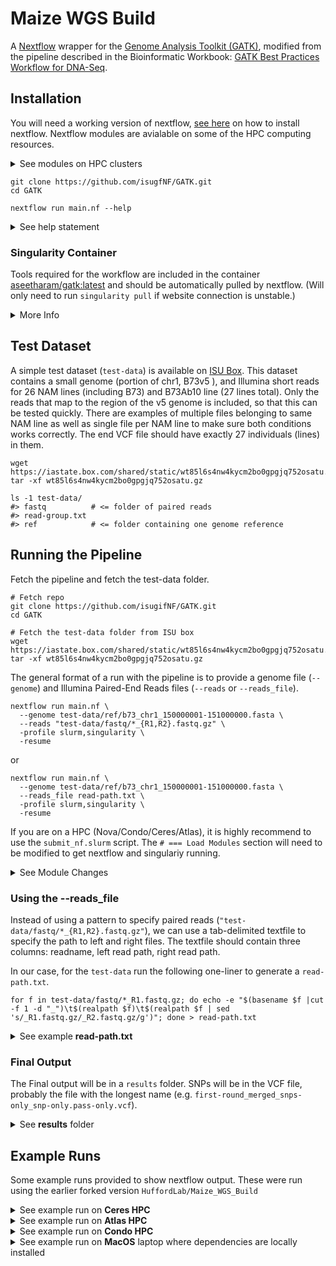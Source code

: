 # Maize WGS Build


A [Nextflow](https://www.nextflow.io/) wrapper for the [Genome Analysis Toolkit (GATK)](https://gatk.broadinstitute.org/hc/en-us), modified from the pipeline described in the Bioinformatic Workbook: [GATK Best Practices Workflow for DNA-Seq](https://bioinformaticsworkbook.org/dataAnalysis/VariantCalling/gatk-dnaseq-best-practices-workflow.html#gsc.tab=0).

<!-- The benefits of Nextflow include:

* write once, run anywhere (`configs/*.config` for singularity, slurm, local)
* checkpointing and runtime reports
* customizing for a particular HPC
-->

<!--### Dependencies

For portability, the dependencies for the GATK pipeline are provided as a singularity image. To avoid singularity, the individual programs (`bwa`, `samtools`, `picard`, `bedtools`, `gatk`, `vcftools`) can be configured directly, see help statement (e.g. `--samtools_app`) under "Installation".

* [Nextflow](https://www.nextflow.io/)
* Singularity Image File
* Input files:
  * genome file (`some_genome.fasta`) 
  * Illumina Paired End reads (`reads_R1.fastq`, `reads_R2.fastq.gz`)
-->

## Installation

You will need a working version of nextflow, [see here](https://www.nextflow.io/docs/latest/getstarted.html#requirements) on how to install nextflow. Nextflow modules are avialable on some of the HPC computing resources.

<details><summary>See modules on HPC clusters</summary>

```
# === Nova
module load gcc/7.3.0-xegsmw4 nextflow
module load singularity
NEXTFLOW=nextflow

# === Condo
module load gcc/7.3.0-xegsmw4 nextflow
module load singularity
NEXTFLOW=nextflow

# === Ceres
module load nextflow
# singularity already available, no need for module
NEXTFLOW=nextflow

# === Atlas
module load singularity
NEXTFLOW=/project/isu_gif_vrsc/programs/nextflow
```

</details>

<!--
```
git clone https://github.com/HuffordLab/Maize_WGS_Build.git
cd Maize_WGS_Build

nextflow run main.nf --help
```
-->

```
git clone https://github.com/isugfNF/GATK.git
cd GATK

nextflow run main.nf --help
```

<details><summary>See help statement</summary>

```
N E X T F L O W  ~  version 20.07.1
Launching `main.nf` [zen_woese] - revision: 0516af2de3
Usage:
   The typical command for running the pipeline is as follows:
   nextflow run main.nf --genome GENOME.fasta --reads "*_{R1,R2}.fastq.gz" -profile singularity
   nextflow run main.nf --genome GENOME.fasta --reads_file READ_PATHS.txt -profile singularity

   Mandatory arguments:
    --genome                Genome fasta file, against which reads will be mapped to find SNPs
    --reads                 Paired-end reads in fastq.gz format, will need to specify glob (e.g. "*_{R1,R2}.fastq.gz")
    or
    --genome                Genome fasta file, against which reads will be mapped to find SNPs
    --reads_file            Text file (tab delimited) with three columns [readname left_fastq.gz right_fastq.gz]. Will need full path for files.

   Optional configuration arguments:
    -profile                Configuration profile to use. Can use multiple (comma separated)
                            Available: local, condo, atlas, singularity [default:local]
    --singularity_img       Singularity image if [-profile singularity] is set [default:'shub://aseetharam/gatk:latest']
    --bwa_app               Link to bwa executable [default: 'bwa']
    --samtools_app          Link to samtools executable [default: 'samtools']
    --picard_app            Link to picard executable [default: 'picard'], might want to change to "java -jar ~/PICARD_HOME/picard.jar"
    --bedtools_app          Link to bedtools executable [default: 'bedtools']
    --gatk_app              Link to gatk executable [default: 'gatk']
    --datamash_app          Link to datamash executable [default: 'datamash']
    --vcftools_app          Link to vcftools executable [default: 'vcftools']

   Optional other arguments:
    --window                Window size passed to bedtools for gatk [default:100000]
    --queueSize             Maximum jobs to submit to slurm [default:18]
    --account               HPC account name for slurm sbatch, atlas and ceres may require this
    --help
```

</details>

### Singularity Container

Tools required for the workflow are included in the container [aseetharam/gatk:latest](https://github.com/aseetharam/gatk) and should be automatically pulled by nextflow. (Will only need to run `singularity pull` if website connection is unstable.)

<details><summary>More Info</summary>

#### To pull the image

```
singularity pull --name gatk.sif shub://aseetharam/gatk:latest
```

#### To use the image

```
singularity exec gatk.sif samtools
singularity exec gatk.sif bwa
singularity exec gatk.sif datamash
singularity exec gatk.sif gatk
singularity exec gatk.sif java -jar /picard/picard.jar
singularity exec gatk.sif vcftools
```

</details>


## Test Dataset

A simple test dataset (`test-data`) is available on [ISU Box](https://iastate.app.box.com/v/gatk-test-data). This dataset contains a small genome (portion of chr1, B73v5 ), and Illumina short reads for 26 NAM lines (including B73) and B73Ab10 line (27 lines total).
Only the reads that map to the region of the v5 genome is included, so that this can be tested quickly.
There are examples of multiple files belonging to same NAM line as well as single file per NAM line to make sure both conditions works correctly.
The end VCF file should have exactly 27 individuals (lines) in them.


```
wget https://iastate.box.com/shared/static/wt85l6s4nw4kycm2bo0gpgjq752osatu.gz
tar -xf wt85l6s4nw4kycm2bo0gpgjq752osatu.gz

ls -1 test-data/
#> fastq          # <= folder of paired reads
#> read-group.txt
#> ref            # <= folder containing one genome reference
```



## Running the Pipeline

<!--
>
> If on a local laptop with nextflow installed:
>
> ```
> nextflow run HuffordLab/Maize_WGS_Build
> ```
>
> If on HPCC Condo:
>
> ```
> module load gcc/7.3.0-xegsmw4 nextflow
> nextflow run HuffordLab/Maize_WGS_Build -profile condo
> ```
-->

Fetch the pipeline and fetch the test-data folder.

<!--
```
# Fetch repo
git clone https://github.com/HuffordLab/Maize_WGS_Build.git
cd Maize_WGS_Build

# Fetch the test-data folder from ISU box
wget https://iastate.box.com/shared/static/wt85l6s4nw4kycm2bo0gpgjq752osatu.gz
tar -xf wt85l6s4nw4kycm2bo0gpgjq752osatu.gz
```
-->

```
# Fetch repo
git clone https://github.com/isugifNF/GATK.git
cd GATK

# Fetch the test-data folder from ISU box
wget https://iastate.box.com/shared/static/wt85l6s4nw4kycm2bo0gpgjq752osatu.gz
tar -xf wt85l6s4nw4kycm2bo0gpgjq752osatu.gz
```

The general format of a run with the pipeline is to provide a genome file (`--genome`) and Illumina Paired-End Reads files (`--reads` or `--reads_file`).

```
nextflow run main.nf \
  --genome test-data/ref/b73_chr1_150000001-151000000.fasta \
  --reads "test-data/fastq/*_{R1,R2}.fastq.gz" \
  -profile slurm,singularity \
  -resume
```

or 

```
nextflow run main.nf \
  --genome test-data/ref/b73_chr1_150000001-151000000.fasta \
  --reads_file read-path.txt \
  -profile slurm,singularity \
  -resume
```

If you are on a HPC (Nova/Condo/Ceres/Atlas), it is highly recommend to use the `submit_nf.slurm` script. The `# === Load Modules` section will need to be modified to get nextflow and singulariy running.

<details><summary>See Module Changes</summary>

```
# === Nova
module load gcc/7.3.0-xegsmw4 nextflow
module load singularity
NEXTFLOW=nextflow

# === Condo
module load gcc/7.3.0-xegsmw4 nextflow
module load singularity
NEXTFLOW=nextflow

# === Ceres
module load nextflow
# singularity already available, no need for module
NEXTFLOW=nextflow

# === Atlas
module load singularity
NEXTFLOW=/project/isu_gif_vrsc/programs/nextflow
```

</details>


### Using the --reads_file

Instead of using a pattern to specify paired reads (`"test-data/fastq/*_{R1,R2}.fastq.gz"`), we can use a tab-delimited textfile to specify the path to left and right files. The textfile should contain three columns: readname, left read path, right read path.

In our case, for the `test-data` run the following one-liner to generate a `read-path.txt`.

```
for f in test-data/fastq/*_R1.fastq.gz; do echo -e "$(basename $f |cut -f 1 -d "_")\t$(realpath $f)\t$(realpath $f | sed 's/_R1.fastq.gz/_R2.fastq.gz/g')"; done > read-path.txt
```

<details><summary>See example <b>read-path.txt</b></summary>

```
BioSample01	/Users/jenchang/Maize_WGS_Build/test-data/fastq/BioSample01_R1.fastq.gz	/Users/jenchang/Maize_WGS_Build/test-data/fastq/BioSample01_R2.fastq.gz
BioSample02	/Users/jenchang/Maize_WGS_Build/test-data/fastq/BioSample02_R1.fastq.gz	/Users/jenchang/Maize_WGS_Build/test-data/fastq/BioSample02_R2.fastq.gz
BioSample03	/Users/jenchang/Maize_WGS_Build/test-data/fastq/BioSample03_R1.fastq.gz	/Users/jenchang/Maize_WGS_Build/test-data/fastq/BioSample03_R2.fastq.gz
BioSample04	/Users/jenchang/Maize_WGS_Build/test-data/fastq/BioSample04_R1.fastq.gz	/Users/jenchang/Maize_WGS_Build/test-data/fastq/BioSample04_R2.fastq.gz
BioSample05	/Users/jenchang/Maize_WGS_Build/test-data/fastq/BioSample05_R1.fastq.gz	/Users/jenchang/Maize_WGS_Build/test-data/fastq/BioSample05_R2.fastq.gz
```

</details>

### Final Output

The Final output will be in a `results` folder. SNPs will be in the VCF file, probably the file with the longest name (e.g. `first-round_merged_snps-only_snp-only.pass-only.vcf`).

<details><summary>See <b>results</b> folder</summary>

```
ls -ltrh results/
total 5.8M
drwxr-s--- 2 user proj 4.0K Oct 12 23:55 sort_fasta/    # <= folders contain intermediate files
drwxr-s--- 2 user proj 4.0K Oct 12 23:55 samtools/
drwxr-s--- 2 user proj 4.0K Oct 12 23:55 bwa/
drwxr-s--- 2 user proj 4.0K Oct 12 23:56 bedtools/
drwxr-s--- 2 user proj 4.0K Oct 12 23:56 bwa_mem/
drwxr-s--- 2 user proj 4.0K Oct 13 00:01 gatk/
drwxr-s--- 2 user proj 4.0K Oct 13 00:01 vcftools/
drwxr-s--- 2 user proj 4.0K Oct 13 00:01 picard/
lrwxrwxrwx 1 user proj  132 Oct 13 00:02 first-round_merged_snps-only.marked.vcf
lrwxrwxrwx 1 user proj  144 Oct 13 00:02 first-round_merged_snps-only_snp-only.pass-only.vcf # <= Final SNP file
-rw-r----- 1 user proj  16K Oct 13 00:02 timeline.html  # <= shows runtime for each portion
-rw-r----- 1 user proj 2.9M Oct 13 00:02 report.html    # <= shows resource use
```

</details>

## Example Runs

Some example runs provided to show nextflow output. These were run using the earlier forked version `HuffordLab/Maize_WGS_Build`

<details><summary>See example run on <b>Ceres HPC</b></summary>

Runtime: 1 hour 7 minutes and 17 seconds.

```
$ nextflow run main.nf \
  --genome test-data/ref/b73_chr1_150000001-151000000.fasta \
  --reads "test-data/fastq/*_{R1,R2}.fastq.gz" \
  -profile slurm,singularity \
  -resume

N E X T F L O W  ~  version 20.07.1
Launching `main.nf` [extravagant_sinoussi] - revision: d5f8cdb041
WARN: It appears you have never run this project before -- Option `-resume` is ignored
executor >  slurm (156)
[58/16126c] process > prep_genome:fasta_sort (b73... [100%] 1 of 1 ✔
[a8/a73011] process > prep_genome:fasta_bwa_index... [100%] 1 of 1 ✔
[43/406cf5] process > prep_genome:fasta_samtools_... [100%] 1 of 1 ✔
[27/647551] process > prep_genome:fasta_picard_di... [100%] 1 of 1 ✔
[05/dc6a6a] process > prep_reads:paired_FastqToSA... [100%] 27 of 27 ✔
[18/c53c3d] process > prep_reads:BAM_MarkIllumina... [100%] 27 of 27 ✔
[9d/f099dd] process > map_reads:BAM_SamToFastq (B... [100%] 27 of 27 ✔
[5a/95f9dd] process > map_reads:run_bwa_mem (BioS... [100%] 27 of 27 ✔
[6a/56f359] process > run_MergeBamAlignment (BioS... [100%] 27 of 27 ✔
[24/9d4e1d] process > fai_bedtools_makewindows (b... [100%] 1 of 1 ✔
[f5/3a7b48] process > run_gatk_snp (chr1:900001-9... [100%] 10 of 10 ✔
[f8/9dd8e8] process > merge_vcf                      [100%] 1 of 1 ✔
[40/0b74b8] process > vcftools_snp_only (first-ro... [100%] 1 of 1 ✔
[a6/9c6152] process > run_SortVCF (first-round_me... [100%] 1 of 1 ✔
[af/2f9784] process > calc_DPvalue (first-round_m... [100%] 1 of 1 ✔
[bf/c7d576] process > gatk_VariantFiltration (fir... [100%] 1 of 1 ✔
[51/d58598] process > keep_only_pass (first-round... [100%] 1 of 1 ✔
2265.1

/lustre/project/isu_gif_vrsc/jenchang/_wrkspc/2020-11-15_NF_account/Maize_WGS_Build/work/51/d585988b0193a9cf0aceb653e468de/first-round_merged_snps-only_snp-only.pass-only.vcf
Completed at: 15-Nov-2020 15:24:53
Duration    : 1h 7m 17s
CPU hours   : 7.6
Succeeded   : 156

```

</details>

<details><summary>See example run on <b>Atlas HPC</b></summary>

Example run on Atlas with 27 Illumina paired-end reads (listed in `my_group.txt`) against genome (`ref/b73_chr1_150000001-151000000.fasta`).

Runtime: 50 minutes and 7 seconds.
 
```
$ nextflow run main.nf \
  --genome test-data/ref/b73_chr1_150000001-151000000.fasta \
  --reads "test-data/fastq/*_{R1,R2}.fastq.gz" \
  -profile atlas,singularity \
  -resume
  
N E X T F L O W  ~  version 20.07.1
Launching `main.nf` [awesome_poincare] - revision: d5f8cdb041 
executor >  slurm (156)
[b6/77467c] process > prep_genome:fasta_sort (b73... [100%] 1 of 1 ✔
[39/4f61d2] process > prep_genome:fasta_bwa_index... [100%] 1 of 1 ✔
[40/c4d2df] process > prep_genome:fasta_samtools_... [100%] 1 of 1 ✔
[d3/2c6941] process > prep_genome:fasta_picard_di... [100%] 1 of 1 ✔
[f4/25d924] process > prep_reads:paired_FastqToSA... [100%] 27 of 27 ✔
[b2/693604] process > prep_reads:BAM_MarkIllumina... [100%] 27 of 27 ✔
[a8/242f07] process > map_reads:BAM_SamToFastq (B... [100%] 27 of 27 ✔
[95/afae47] process > map_reads:run_bwa_mem (BioS... [100%] 27 of 27 ✔
[f6/4425e9] process > run_MergeBamAlignment (BioS... [100%] 27 of 27 ✔
[73/eebdca] process > fai_bedtools_makewindows (b... [100%] 1 of 1 ✔
[fe/b96a27] process > run_gatk_snp (chr1:900001-9... [100%] 10 of 10 ✔
[8b/64c2b5] process > merge_vcf                      [100%] 1 of 1 ✔
[48/ab3ec5] process > vcftools_snp_only (first-ro... [100%] 1 of 1 ✔
[0d/2851e0] process > run_SortVCF (first-round_me... [100%] 1 of 1 ✔
[d9/6eff09] process > calc_DPvalue (first-round_m... [100%] 1 of 1 ✔
[ec/254329] process > gatk_VariantFiltration (fir... [100%] 1 of 1 ✔
[20/b0b7ae] process > keep_only_pass (first-round... [100%] 1 of 1 ✔
2265.1

/project/isu_gif_vrsc/Jennifer/github/Maize_WGS_Build/work/20/b0b7ae92102279447059de61707faa/first-round_merged_snps-only_snp-only.pass-only.vcf
Completed at: 28-Oct-2020 13:34:41
Duration    : 50m 7s
CPU hours   : 6.2
Succeeded   : 156   
```
  
</details>

<details><summary>See example run on <b>Condo HPC</b></summary>

Runtime: 2 hours 5 minutes and 39 seconds.

```
$ nextflow run main.nf \
  --genome test-data/ref/b73_chr1_150000001-151000000.fasta \
  --reads "test-data/fastq/*_{R1,R2}.fastq.gz" \
  -profile slurm,singularity \
  -resume
  
N E X T F L O W  ~  version 20.07.1
Launching `main.nf` [clever_monod] - revision: d5f8cdb041
WARN: It appears you have never run this project before -- Option `-resume` is ignored
executor >  slurm (156)
[69/9f3959] process > prep_genome:fasta_sort (b73... [100%] 1 of 1 ✔
[f9/c3d116] process > prep_genome:fasta_bwa_index... [100%] 1 of 1 ✔
[b8/d79a0e] process > prep_genome:fasta_samtools_... [100%] 1 of 1 ✔
[22/9ebdcb] process > prep_genome:fasta_picard_di... [100%] 1 of 1 ✔
[a3/3b449a] process > prep_reads:paired_FastqToSA... [100%] 27 of 27 ✔
[6b/52d8e1] process > prep_reads:BAM_MarkIllumina... [100%] 27 of 27 ✔
[d4/bebcc3] process > map_reads:BAM_SamToFastq (B... [100%] 27 of 27 ✔
[42/367b85] process > map_reads:run_bwa_mem (BioS... [100%] 27 of 27 ✔
[ca/71fa06] process > run_MergeBamAlignment (BioS... [100%] 27 of 27 ✔
[ea/a3adc0] process > fai_bedtools_makewindows (b... [100%] 1 of 1 ✔
[f4/683387] process > run_gatk_snp (chr1:900001-9... [100%] 10 of 10 ✔
[45/bc1e85] process > merge_vcf                      [100%] 1 of 1 ✔
[f4/5e9035] process > vcftools_snp_only (first-ro... [100%] 1 of 1 ✔
[2d/58f2c9] process > run_SortVCF (first-round_me... [100%] 1 of 1 ✔
[df/c75b2a] process > calc_DPvalue (first-round_m... [100%] 1 of 1 ✔
[3c/9cec07] process > gatk_VariantFiltration (fir... [100%] 1 of 1 ✔
[90/6b176a] process > keep_only_pass (first-round... [100%] 1 of 1 ✔
/work/GIF/jenchang/github/Maize_WGS_Build/work/90/6b176a1ae430c87dca4745359652e3/first-round_merged_snps-only_snp-only.pass-only.vcf
Completed at: 28-Oct-2020 15:03:08
Duration    : 2h 5m 39s
CPU hours   : 10.1
Succeeded   : 156
```

</details>

<details><summary>See example run on <b>MacOS</b> laptop where dependencies are locally installed</summary>

(2) On MacOS laptop where dependencies are locally installed:

Need to rerun the local version... will be updated.

```
$ nextflow run main.nf \
  --genome test-data/ref/b73_chr1_150000001-151000000.fasta \
  --reads "test-data/fastq/*_{R1,R2}.fastq.gz" \
  --picard_app "java -jar ~/bin/picard.jar" \
  -profile local

N E X T F L O W  ~  version 20.07.1
Launching `main.nf` [amazing_rubens] - revision: 66f7e69455
[a4/41e1ad] process > prep_genome:fasta_sort (b73_chr1_150000001-151000000.fasta)                  [100%] 1 of 1, cached: 1 ✔
[f4/b63b1b] process > prep_genome:fasta_bwa_index (b73_chr1_150000001-151000000_sorted.fasta)      [100%] 1 of 1, cached: 1 ✔
[da/436b26] process > prep_genome:fasta_samtools_faidx (b73_chr1_150000001-151000000_sorted.fasta) [100%] 1 of 1, cached: 1 ✔
[18/1d2871] process > prep_genome:fasta_picard_dict (b73_chr1_150000001-151000000_sorted.fasta)    [100%] 1 of 1, cached: 1 ✔
[f8/12a295] process > prep_reads:paired_FastqToSAM (BioSample05)                                   [100%] 3 of 3, cached: 3 ✔
[41/2ca9e5] process > prep_reads:BAM_MarkIlluminaAdapters (BioSample05.bam)                        [100%] 3 of 3, cached: 3 ✔
[35/7b205c] process > map_reads:BAM_SamToFastq (BioSample05_marked.bam)                            [100%] 3 of 3, cached: 3 ✔
[4b/529b7c] process > map_reads:run_bwa_mem (BioSample05_marked_interleaved.fq)                    [100%] 3 of 3, cached: 3 ✔
[d7/4d996a] process > run_MergeBamAlignment (BioSample05)                                          [100%] 3 of 3, cached: 3 ✔
[f4/ebf7ef] process > fai_bedtools_makewindows (b73_chr1_150000001-151000000_sorted.fasta.fai)     [100%] 1 of 1, cached: 1 ✔
[5a/44739d] process > run_gatk_snp (chr1:900001-999999)                                            [100%] 10 of 10, cached: 10 ✔
[5e/ca4c3a] process > merge_vcf                                                                    [100%] 1 of 1, cached: 1 ✔
[4e/43bf37] process > vcftools_snp_only (first-round_merged.vcf)                                   [100%] 1 of 1, cached: 1 ✔
[25/924b29] process > run_SortVCF (1)                                                              [100%] 1 of 1, cached: 1 ✔
[31/b276cb] process > calc_DPvalue (first-round_merged_snps-only.sorted.vcf)                       [100%] 1 of 1, cached: 1 ✔
[4a/17fb0b] process > gatk_VariantFiltration (1)                                                   [100%] 1 of 1, cached: 1 ✔
[88/bcb457] process > keep_only_pass (1)                                                           [100%] 1 of 1, cached: 1 ✔
406.235

/Users/jenchang/Desktop/new/Maize_WGS_Build/work/88/bcb45710b109051ac54bbb0b2fb682/first-round_merged_snps-only_snp-only.pass-only.vcf
```

</details>


<!--

<details><summary>See example HPCC Condo running output </summary>

In this case there are 101 slurm jobs on the queue so far. The process `fastqc` has a total of 258 jobs to submit (one for each `test-data` fastq file).

```
nextflow run main.nf -profile condo
#> N E X T F L O W  ~  version 20.07.1
#> Launching `main.nf` [boring_carson] - revision: 99983aad6a
#> executor >  slurm (101)
#> [0f/70feab] process > fastqc (null)         [  0%] 1 of 258
#> [f4/0b666a] process > gatk0_index_help      [  0%] 0 of 1
#> [ef/d2fbd1] process > gatk0_index (1)       [  0%] 0 of 1
#> [2d/c71570] process > gatk2_preprocess_help [100%] 1 of 1 ✔
#> [57/4481cd] process > gatk3_cmdsgen_help    [100%] 1 of 1 ✔
#> [cf/a201a6] process > gatk4_filter_help     [100%] 1 of 1 ✔
#> /work/GIF/jenchang/_wrkspc/_testremote/Maize_WGS_Build/test-data/ref/b73_chr1_150000001-151000000.fasta
#> /work/GIF/jenchang/_wrkspc/_testremote/Maize_WGS_Build/test-data/fastq/1721-5_S1_L004_R1_001.fastq.gz
#> /work/GIF/jenchang/_wrkspc/_testremote/Maize_WGS_Build/test-data/fastq/CML333_S0_L001_R2_001.fastq.gz
#> /work/GIF/jenchang/_wrkspc/_testremote/Maize_WGS_Build/test-data/fastq/1508-1_S1_L004_R2_001.fa
```
</details>


All output is in a `results` folder.

<details><summary>See explaination of <b>results</b> folder</summary>

  ```
  results/
    |_ report.html       # detailed breakdown of which processes where run on what input
    |_ timeline.html     # gantt chart-like timeline of each process and how long it ran
    |
    |_ fastqc/           # Contains the html files generated by fastqc quality check
    |_ 0_index/          # Contains the genome index files generated by gatk0
    |_ ....
  ```

</details>

-->
